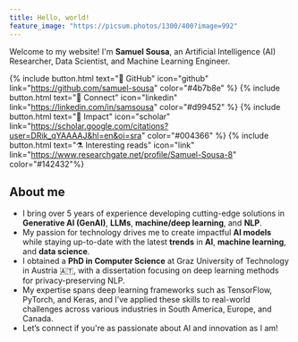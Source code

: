 ```yaml
---
title: Hello, world!
feature_image: "https://picsum.photos/1300/400?image=992"
---
```


Welcome to my website! I'm **Samuel Sousa**, an Artificial Intelligence (AI) Researcher, Data Scientist, and Machine Learning Engineer.

{% include button.html text="🧰 GitHub" icon="github" link="https://github.com/samuel-sousa" color="#4b7b8e" %} {% include button.html text="🚀 Connect" icon="linkedin" link="https://linkedin.com/in/samsousa" color="#d99452" %} {% include button.html text="🔎 Impact" icon="scholar" link="https://scholar.google.com/citations?user=DRik_qYAAAAJ&hl=en&oi=sra" color="#004366" %} {% include button.html text="⚗️ Interesting reads" icon="link" link="https://www.researchgate.net/profile/Samuel-Sousa-8" color="#142432"%} 

## About me

- I bring over 5 years of experience developing cutting-edge solutions in **Generative AI (GenAI)**, **LLMs**, **machine/deep learning**, and **NLP**.
- My passion for technology drives me to create impactful **AI models** while staying up-to-date with the latest **trends** in **AI**, **machine learning**, and **data science**.
- I obtained a **PhD in Computer Science** at Graz University of Technology in Austria 🇦🇹, with a dissertation focusing on deep learning methods for privacy-preserving NLP.
- My expertise spans deep learning frameworks such as TensorFlow, PyTorch, and Keras, and I’ve applied these skills to real-world challenges across various industries in South America, Europe, and Canada.
- Let’s connect if you're as passionate about AI and innovation as I am!